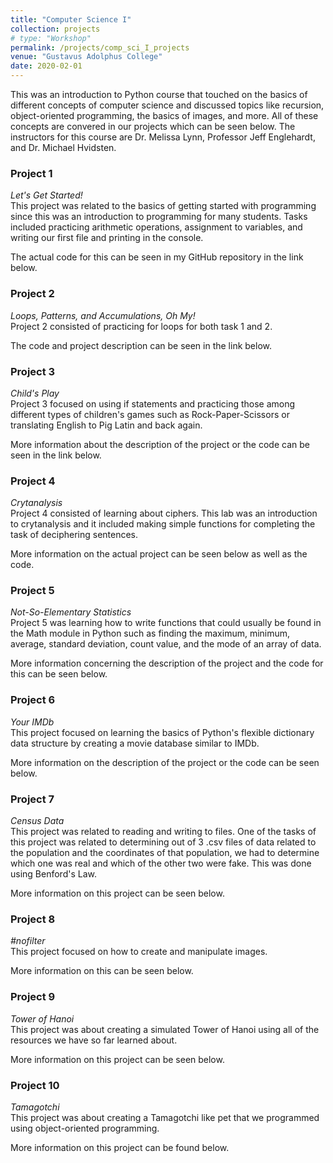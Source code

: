 ```yaml
---
title: "Computer Science I"
collection: projects
# type: "Workshop"
permalink: /projects/comp_sci_I_projects
venue: "Gustavus Adolphus College"
date: 2020-02-01
---
```


This was an introduction to Python course that touched on the basics of different concepts of computer science and discussed topics like recursion, object-oriented programming, the basics of images, and more. All of these concepts are convered in our projects which can be seen below. The instructors for this course are Dr. Melissa Lynn, Professor Jeff Englehardt, and Dr. Michael Hvidsten.

### **Project 1**
*Let's Get Started!*  
This project was related to the basics of getting started with programming since this was an introduction to programming for many students. Tasks included practicing arithmetic operations, assignment to variables, and writing our first file and printing in the console.

The actual code for this can be seen in my GitHub repository in the link below.

### **Project 2**  
*Loops, Patterns, and Accumulations, Oh My!*  
Project 2 consisted of practicing for loops for both task 1 and 2.

The code and project description can be seen in the link below.

### **Project 3**  
*Child's Play*   
Project 3 focused on using if statements and practicing those among different types of children's games such as Rock-Paper-Scissors or translating English to Pig Latin and back again. 

More information about the description of the project or the code can be seen in the link below.

### **Project 4**  
*Crytanalysis*  
Project 4 consisted of learning about ciphers. This lab was an introduction to crytanalysis and it included making simple functions for completing the task of deciphering sentences. 

More information on the actual project can be seen below as well as the code.

### **Project 5**  
*Not-So-Elementary Statistics*  
Project 5 was learning how to write functions that could usually be found in the Math module in Python such as finding the maximum, minimum, average, standard deviation, count value, and the mode of an array of data. 

More information concerning the description of the project and the code for this can be seen below.

### **Project 6**  
*Your IMDb*  
This project focused on learning the basics of Python's flexible dictionary data structure by creating a movie database similar to IMDb. 

More information on the description of the project or the code can be seen below. 

### **Project 7**  
*Census Data*  
This project was related to reading and writing to files. One of the tasks of this project was related to determining out of 3 .csv files of data related to the population and the coordinates of that population, we had to determine which one was real and which of the other two were fake. This was done using Benford's Law. 

More information on this project can be seen below. 

### **Project 8**  
*#nofilter*  
This project focused on how to create and manipulate images.

More information on this can be seen below.

### **Project 9**  
*Tower of Hanoi*  
This project was about creating a simulated Tower of Hanoi using all of the resources we have so far learned about. 

More information on this project can be seen below. 

### **Project 10**  
*Tamagotchi*  
This project was about creating a Tamagotchi like pet that we programmed using object-oriented programming. 

More information on this project can be found below.